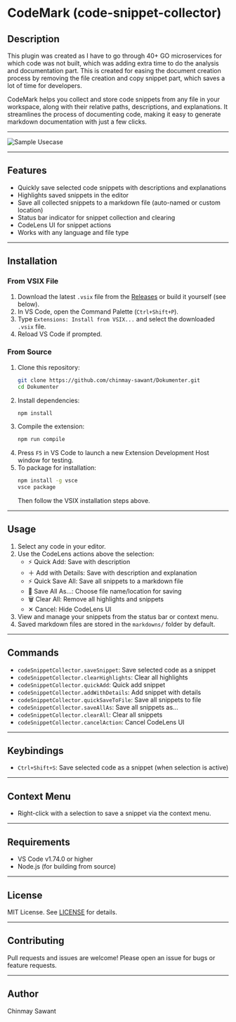 # CodeMark (code-snippet-collector)

## Description

This plugin was created as I have to go through 40+ GO microservices for which code was not built, which was adding extra time to do the analysis and documentation part. This is created for easing the document creation process by removing the file creation and copy snippet part, which saves a lot of time for developers.

CodeMark helps you collect and store code snippets from any file in your workspace, along with their relative paths, descriptions, and explanations. It streamlines the process of documenting code, making it easy to generate markdown documentation with just a few clicks.

---
![Sample Usecase](https://github.com/chinmay-sawant/CodeMapper/blob/master/screenshots/demov2.gif)

---

## Features

- Quickly save selected code snippets with descriptions and explanations
- Highlights saved snippets in the editor
- Save all collected snippets to a markdown file (auto-named or custom location)
- Status bar indicator for snippet collection and clearing
- CodeLens UI for snippet actions
- Works with any language and file type

---

## Installation

### From VSIX File

1. Download the latest `.vsix` file from the [Releases](https://github.com/chinmay-sawant/Dokumenter/releases) or build it yourself (see below).
2. In VS Code, open the Command Palette (`Ctrl+Shift+P`).
3. Type `Extensions: Install from VSIX...` and select the downloaded `.vsix` file.
4. Reload VS Code if prompted.

### From Source

1. Clone this repository:
   ```sh
   git clone https://github.com/chinmay-sawant/Dokumenter.git
   cd Dokumenter
   ```
2. Install dependencies:
   ```sh
   npm install
   ```
3. Compile the extension:
   ```sh
   npm run compile
   ```
4. Press `F5` in VS Code to launch a new Extension Development Host window for testing.
5. To package for installation:
   ```sh
   npm install -g vsce
   vsce package
   ```
   Then follow the VSIX installation steps above.

---

## Usage

1. Select any code in your editor.
2. Use the CodeLens actions above the selection:
   - ⚡ Quick Add: Save with description
   - ＋ Add with Details: Save with description and explanation
   - ⚡ Quick Save All: Save all snippets to a markdown file
   - 💾 Save All As...: Choose file name/location for saving
   - 🗑️ Clear All: Remove all highlights and snippets
   - ✕ Cancel: Hide CodeLens UI
3. View and manage your snippets from the status bar or context menu.
4. Saved markdown files are stored in the `markdowns/` folder by default.

---

## Commands

- `codeSnippetCollector.saveSnippet`: Save selected code as a snippet
- `codeSnippetCollector.clearHighlights`: Clear all highlights
- `codeSnippetCollector.quickAdd`: Quick add snippet
- `codeSnippetCollector.addWithDetails`: Add snippet with details
- `codeSnippetCollector.quickSaveToFile`: Save all snippets to file
- `codeSnippetCollector.saveAllAs`: Save all snippets as...
- `codeSnippetCollector.clearAll`: Clear all snippets
- `codeSnippetCollector.cancelAction`: Cancel CodeLens UI

---

## Keybindings

- `Ctrl+Shift+S`: Save selected code as a snippet (when selection is active)

---

## Context Menu

- Right-click with a selection to save a snippet via the context menu.

---

## Requirements

- VS Code v1.74.0 or higher
- Node.js (for building from source)

---

## License

MIT License. See [LICENSE](./LICENSE) for details.

---

## Contributing

Pull requests and issues are welcome! Please open an issue for bugs or feature requests.

---

## Author

Chinmay Sawant
